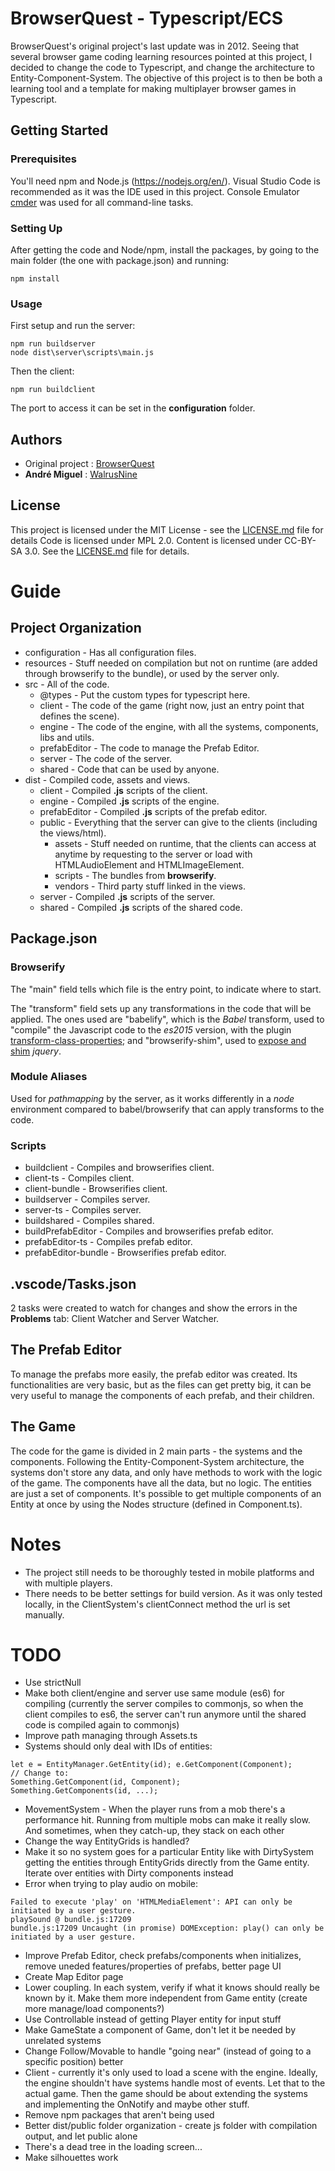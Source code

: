 # BrowserQuest - Typescript/ECS

BrowserQuest's original project's last update was in 2012. Seeing that several browser game coding learning resources pointed at this project, I decided to change the code to Typescript, and change the architecture to Entity-Component-System. The objective of this project is to then be both a learning tool and a template for making multiplayer browser games in Typescript.

## Getting Started

### Prerequisites

You'll need npm and Node.js (https://nodejs.org/en/). Visual Studio Code is recommended as it was the IDE used in this project. Console Emulator [cmder](http://cmder.net/) was used for all command-line tasks.

### Setting Up

After getting the code and Node/npm, install the packages, by going to the main folder (the one with package.json) and running:

```
npm install
```

### Usage

First setup and run the server:
```
npm run buildserver
node dist\server\scripts\main.js
```

Then the client:
```
npm run buildclient
```

The port to access it can be set in the **configuration** folder.

## Authors

* Original project : [BrowserQuest](https://github.com/mozilla/BrowserQuest)
* **André Miguel** : [WalrusNine](https://github.com/WalrusNine)

## License

This project is licensed under the MIT License - see the [LICENSE.md](LICENSE.md) file for details
Code is licensed under MPL 2.0. Content is licensed under CC-BY-SA 3.0. See the [LICENSE.md](LICENSE.md) file for details.

# Guide

## Project Organization

* configuration - Has all configuration files.
* resources - Stuff needed on compilation but not on runtime (are added through browserify to the bundle), or used by the server only.
* src - All of the code.
    * @types - Put the custom types for typescript here.
    * client - The code of the game (right now, just an entry point that defines the scene).
    * engine - The code of the engine, with all the systems, components, libs and utils.
    * prefabEditor - The code to manage the Prefab Editor.
    * server - The code of the server.
    * shared - Code that can be used by anyone.
* dist - Compiled code, assets and views.
    * client - Compiled **.js** scripts of the client.
    * engine - Compiled **.js** scripts of the engine.
    * prefabEditor - Compiled **.js** scripts of the prefab editor.
    * public - Everything that the server can give to the clients (including the views/html).
        * assets - Stuff needed on runtime, that the clients can access at anytime by requesting to the server or load with HTMLAudioElement and HTMLImageElement.
        * scripts - The bundles from **browserify**.
        * vendors - Third party stuff linked in the views.
    * server - Compiled **.js** scripts of the server.
    * shared - Compiled **.js** scripts of the shared code.

## Package.json

### Browserify

The "main" field tells which file is the entry point, to indicate where to start.

The "transform" field sets up any transformations in the code that will be applied. The ones used are "babelify", which is the *Babel* transform, used to "compile" the Javascript code to the *es2015* version, with the plugin [transform-class-properties](https://babeljs.io/docs/plugins/transform-class-properties/); and "browserify-shim", used to [expose and shim](https://stackoverflow.com/a/25585778) *jquery*.

### Module Aliases

Used for *pathmapping* by the server, as it works differently in a *node* environment compared to babel/browserify that can apply transforms to the code.

### Scripts

* buildclient - Compiles and browserifies client.
* client-ts - Compiles client.
* client-bundle - Browserifies client.
* buildserver - Compiles server.
* server-ts - Compiles server.
* buildshared - Compiles shared.
* buildPrefabEditor - Compiles and browserifies prefab editor.
* prefabEditor-ts - Compiles prefab editor.
* prefabEditor-bundle - Browserifies prefab editor.

## .vscode/Tasks.json

2 tasks were created to watch for changes and show the errors in the **Problems** tab: Client Watcher and Server Watcher.

## The Prefab Editor

To manage the prefabs more easily, the prefab editor was created. Its functionalities are very basic, but as the files can get pretty big, it can be very useful to manage the components of each prefab, and their children.

## The Game

The code for the game is divided in 2 main parts - the systems and the components. Following the Entity-Component-System architecture, the systems don't store any data, and only have methods to work with the logic of the game. The components have all the data, but no logic. The entities are just a set of components. It's possible to get multiple components of an Entity at once by using the Nodes structure (defined in Component.ts).

# Notes

* The project still needs to be thoroughly tested in mobile platforms and with multiple players.
* There needs to be better settings for build version. As it was only tested locally, in the ClientSystem's clientConnect method the url is set manually.

# TODO

* Use strictNull
* Make both client/engine and server use same module (es6) for compiling (currently the server compiles to commonjs, so when the client compiles to es6, the server can't run anymore until the shared code is compiled again to commonjs)
* Improve path managing through Assets.ts
* Systems should only deal with IDs of entities:
```
let e = EntityManager.GetEntity(id); e.GetComponent(Component);
// Change to:
Something.GetComponent(id, Component);
Something.GetComponents(id, ...);
```
* MovementSystem - When the player runs from a mob there's a performance hit. Running from multiple mobs can make it really slow. And sometimes, when they catch-up, they stack on each other
* Change the way EntityGrids is handled?
* Make it so no system goes for a particular Entity like with DirtySystem getting the entities through EntityGrids directly from the Game entity. Iterate over entities with Dirty components instead
* Error when trying to play audio on mobile:
```
Failed to execute 'play' on 'HTMLMediaElement': API can only be initiated by a user gesture.
playSound @ bundle.js:17209
bundle.js:17209 Uncaught (in promise) DOMException: play() can only be initiated by a user gesture.
```
* Improve Prefab Editor, check prefabs/components when initializes, remove uneded features/properties of prefabs, better page UI
* Create Map Editor page
* Lower coupling. In each system, verify if what it knows should really be known by it. Make them more independent from Game entity (create more manage/load components?)
* Use Controllable instead of getting Player entity for input stuff
* Make GameState a component of Game, don't let it be needed by unrelated systems
* Change Follow/Movable to handle "going near" (instead of going to a specific position) better
* Client - currently it's only used to load a scene with the engine. Ideally, the engine shouldn't have systems handle most of events. Let that to the actual game. Then the game should be about extending the systems and implementing the OnNotify and maybe other stuff.
* Remove npm packages that aren't being used
* Better dist/public folder organization - create js folder with compilation output, and let public alone
* There's a dead tree in the loading screen...
* Make silhouettes work